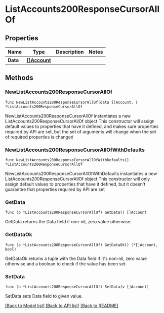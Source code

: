 # ListAccounts200ResponseCursorAllOf

## Properties

Name | Type | Description | Notes
------------ | ------------- | ------------- | -------------
**Data** | [**[]Account**](Account.md) |  | 

## Methods

### NewListAccounts200ResponseCursorAllOf

`func NewListAccounts200ResponseCursorAllOf(data []Account, ) *ListAccounts200ResponseCursorAllOf`

NewListAccounts200ResponseCursorAllOf instantiates a new ListAccounts200ResponseCursorAllOf object
This constructor will assign default values to properties that have it defined,
and makes sure properties required by API are set, but the set of arguments
will change when the set of required properties is changed

### NewListAccounts200ResponseCursorAllOfWithDefaults

`func NewListAccounts200ResponseCursorAllOfWithDefaults() *ListAccounts200ResponseCursorAllOf`

NewListAccounts200ResponseCursorAllOfWithDefaults instantiates a new ListAccounts200ResponseCursorAllOf object
This constructor will only assign default values to properties that have it defined,
but it doesn't guarantee that properties required by API are set

### GetData

`func (o *ListAccounts200ResponseCursorAllOf) GetData() []Account`

GetData returns the Data field if non-nil, zero value otherwise.

### GetDataOk

`func (o *ListAccounts200ResponseCursorAllOf) GetDataOk() (*[]Account, bool)`

GetDataOk returns a tuple with the Data field if it's non-nil, zero value otherwise
and a boolean to check if the value has been set.

### SetData

`func (o *ListAccounts200ResponseCursorAllOf) SetData(v []Account)`

SetData sets Data field to given value.



[[Back to Model list]](../README.md#documentation-for-models) [[Back to API list]](../README.md#documentation-for-api-endpoints) [[Back to README]](../README.md)


